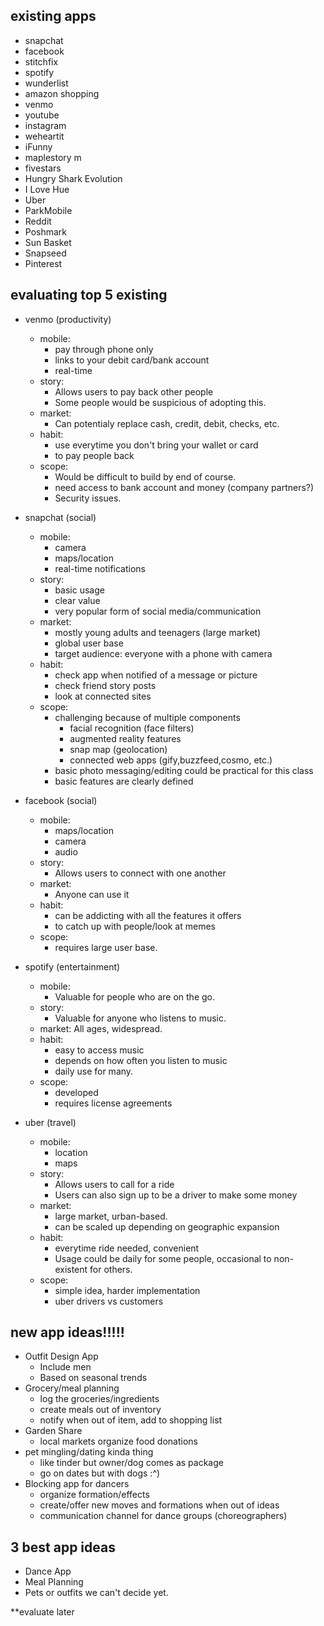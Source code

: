 ## existing apps
- snapchat
- facebook
- stitchfix
- spotify
- wunderlist
- amazon shopping
- venmo
- youtube
- instagram
- weheartit
- iFunny
- maplestory m
- fivestars
- Hungry Shark Evolution
- I Love Hue
- Uber
- ParkMobile
- Reddit
- Poshmark
- Sun Basket
- Snapseed
- Pinterest

## evaluating top 5 existing 
- venmo (productivity)
    - mobile: 
        - pay through phone only
        - links to your debit card/bank account
        - real-time
    - story: 
        - Allows users to pay back other people
        - Some people would be suspicious of adopting this.
    - market: 
        - Can potentialy replace cash, credit, debit, checks, etc. 
    - habit:
        - use everytime you don't bring your wallet or card
        - to pay people back
    - scope: 
        - Would be difficult to build by end of course. 
        - need access to bank account and money (company partners?)
        - Security issues.
- snapchat (social)
    - mobile:
        - camera
        - maps/location
        - real-time notifications
    - story:
        - basic usage
        - clear value
        - very popular form of social media/communication
    - market:
        - mostly young adults and teenagers (large market)
        - global user base
        - target audience: everyone with a phone with camera
    - habit:
        - check app when notified of a message or picture
        - check friend story posts
        - look at connected sites
    - scope:
        - challenging because of multiple components
            - facial recognition (face filters)
            - augmented reality features
            - snap map (geolocation)
            - connected web apps (gify,buzzfeed,cosmo, etc.)
        - basic photo messaging/editing could be practical for this class
        - basic features are clearly defined
- facebook (social)
    - mobile: 
        - maps/location
        - camera
        - audio
    - story:
        - Allows users to connect with one another
    - market:
        - Anyone can use it
    - habit:
        - can be addicting with all the features it offers
        - to catch up with people/look at memes
    - scope:
        - requires large user base. 
        
- spotify (entertainment)
    - mobile: 
        - Valuable for people who are on the go. 
    - story:
        - Valuable for anyone who listens to music. 
    - market: All ages, widespread.
    - habit:
        - easy to access music
        - depends on how often you listen to music
        - daily use for many. 
    - scope:
        - developed
        - requires license agreements
- uber (travel)
    - mobile: 
         - location
         - maps
    - story:
        - Allows users to call for a ride
        - Users can also sign up to be a driver to make some money
    - market:
        - large market, urban-based. 
        - can be scaled up depending on geographic expansion
    - habit:
        - everytime ride needed, convenient
        - Usage could be daily for some people, occasional to non-existent for others. 
    - scope:
        - simple idea, harder implementation
        - uber drivers vs customers

## new app ideas!!!!!
- Outfit Design App
    - Include men
    - Based on seasonal trends
- Grocery/meal planning
    - log the groceries/ingredients 
    - create meals out of inventory
    - notify when out of item, add to shopping list
- Garden Share
     - local markets organize food donations
- pet mingling/dating kinda thing
    - like tinder but owner/dog comes as package
    - go on dates but with dogs :^)
- Blocking app for dancers
    - organize formation/effects
    - create/offer new moves and formations when out of ideas
    - communication channel for dance groups (choreographers)

## 3 best app ideas
- Dance App
- Meal Planning
- Pets or outfits we can't decide yet. 

**evaluate later

